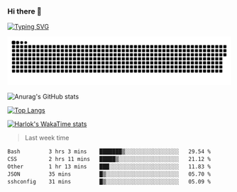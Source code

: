 ### Hi there 👋

<!--
**wray-le/wray-lee* is a ✨ _special_ ✨ repository because its `README.md` (this file) appears on your GitHub profile.

Here are some ideas to get you started:

- 🔭 I’m currently working on ...
- 🌱 I’m currently learning ...
- 👯 I’m looking to collaborate on ...
- 🤔 I’m looking for help with ...
- 💬 Ask me about ...
- 📫 How to reach me: ...
- 😄 Pronouns: ...
- ⚡ Fun fact: ...
-->
[![Typing SVG](https://readme-typing-svg.herokuapp.com?color=91BEF0&vCenter=true&lines=This+is+Wray's+profile;A+noob+developer)](https://git.io/typing-svg)

<p align="center"><a href=#><img src="image/contributions.svg"></a></p>  

![Anurag's GitHub stats](https://github-readme-stats.vercel.app/api?username=wray-lee&show_icons=true&theme=tokyonight)


[![Top Langs](https://github-readme-stats.vercel.app/api/top-langs/?username=wray-lee&exclude_repo=wray-lee.github.io,wray-lee&layout=donut)](https://github.com/anuraghazra/github-readme-stats)


[![Harlok's WakaTime stats](https://github-readme-stats.vercel.app/api/wakatime?username=wray)](https://github.com/anuraghazra/github-readme-stats)

> Last week time

<!--START_SECTION:waka-->

```txt
Bash         3 hrs 3 mins    ███████▒░░░░░░░░░░░░░░░░░   29.54 %
CSS          2 hrs 11 mins   █████▒░░░░░░░░░░░░░░░░░░░   21.12 %
Other        1 hr 13 mins    ███░░░░░░░░░░░░░░░░░░░░░░   11.83 %
JSON         35 mins         █▒░░░░░░░░░░░░░░░░░░░░░░░   05.70 %
sshconfig    31 mins         █▒░░░░░░░░░░░░░░░░░░░░░░░   05.09 %
```

<!--END_SECTION:waka-->
